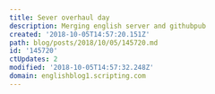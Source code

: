 ```yaml
---
title: Sever overhaul day
description: Merging english server and githubpub
created: '2018-10-05T14:57:20.151Z'
path: blog/posts/2018/10/05/145720.md
id: '145720'
ctUpdates: 2
modified: '2018-10-05T14:57:32.248Z'
domain: englishblog1.scripting.com
---
```

